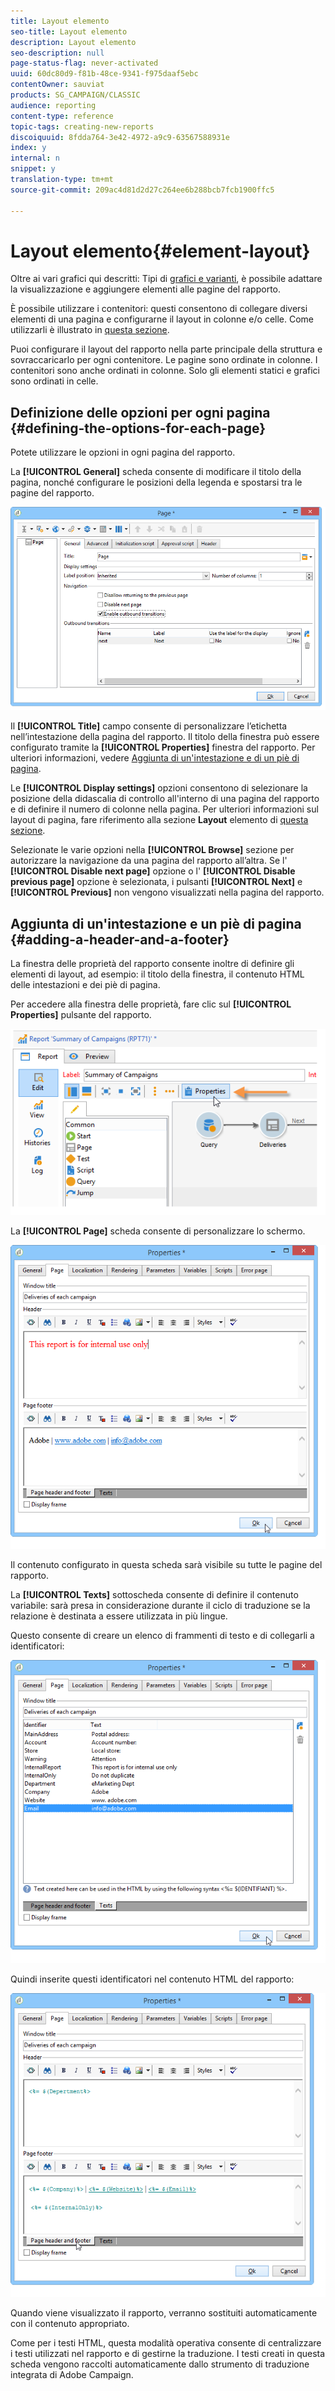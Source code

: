 ```yaml
---
title: Layout elemento
seo-title: Layout elemento
description: Layout elemento
seo-description: null
page-status-flag: never-activated
uuid: 60dc80d9-f81b-48ce-9341-f975daaf5ebc
contentOwner: sauviat
products: SG_CAMPAIGN/CLASSIC
audience: reporting
content-type: reference
topic-tags: creating-new-reports
discoiquuid: 8fdda764-3e42-4972-a9c9-63567588931e
index: y
internal: n
snippet: y
translation-type: tm+mt
source-git-commit: 209ac4d81d2d27c264ee6b288bcb7fcb1900ffc5

---
```



# Layout elemento{#element-layout}

Oltre ai vari grafici qui descritti: Tipi di [grafici e varianti](../../reporting/using/creating-a-chart.md#chart-types-and-variants), è possibile adattare la visualizzazione e aggiungere elementi alle pagine del rapporto.

È possibile utilizzare i contenitori: questi consentono di collegare diversi elementi di una pagina e configurarne il layout in colonne e/o celle. Come utilizzarli è illustrato in [questa sezione](../../web/using/defining-web-forms-layout.md#creating-containers).

Puoi configurare il layout del rapporto nella parte principale della struttura e sovraccaricarlo per ogni contenitore. Le pagine sono ordinate in colonne. I contenitori sono anche ordinati in colonne. Solo gli elementi statici e grafici sono ordinati in celle.

## Definizione delle opzioni per ogni pagina {#defining-the-options-for-each-page}

Potete utilizzare le opzioni in ogni pagina del rapporto.

La **[!UICONTROL General]** scheda consente di modificare il titolo della pagina, nonché configurare le posizioni della legenda e spostarsi tra le pagine del rapporto.

![](assets/s_ncs_advuser_report_wizard_022.png)

Il **[!UICONTROL Title]** campo consente di personalizzare l’etichetta nell’intestazione della pagina del rapporto. Il titolo della finestra può essere configurato tramite la **[!UICONTROL Properties]** finestra del rapporto. Per ulteriori informazioni, vedere [Aggiunta di un&#39;intestazione e di un piè di pagina](#adding-a-header-and-a-footer).

Le **[!UICONTROL Display settings]** opzioni consentono di selezionare la posizione della didascalia di controllo all&#39;interno di una pagina del rapporto e di definire il numero di colonne nella pagina. Per ulteriori informazioni sul layout di pagina, fare riferimento alla sezione **Layout** elemento di [questa sezione](../../web/using/defining-web-forms-layout.md#positioning-the-fields-on-the-page).

Selezionate le varie opzioni nella **[!UICONTROL Browse]** sezione per autorizzare la navigazione da una pagina del rapporto all’altra. Se l&#39; **[!UICONTROL Disable next page]** opzione o l&#39; **[!UICONTROL Disable previous page]** opzione è selezionata, i pulsanti **[!UICONTROL Next]** e **[!UICONTROL Previous]** non vengono visualizzati nella pagina del rapporto.

## Aggiunta di un&#39;intestazione e un piè di pagina {#adding-a-header-and-a-footer}

La finestra delle proprietà del rapporto consente inoltre di definire gli elementi di layout, ad esempio: il titolo della finestra, il contenuto HTML delle intestazioni e dei piè di pagina.

Per accedere alla finestra delle proprietà, fare clic sul **[!UICONTROL Properties]** pulsante del rapporto.

![](assets/reporting_properties.png)

La **[!UICONTROL Page]** scheda consente di personalizzare lo schermo.

![](assets/s_ncs_advuser_report_properties_04.png)

Il contenuto configurato in questa scheda sarà visibile su tutte le pagine del rapporto.

La **[!UICONTROL Texts]** sottoscheda consente di definire il contenuto variabile: sarà presa in considerazione durante il ciclo di traduzione se la relazione è destinata a essere utilizzata in più lingue.

Questo consente di creare un elenco di frammenti di testo e di collegarli a identificatori:

![](assets/s_ncs_advuser_report_properties_04a.png)

Quindi inserite questi identificatori nel contenuto HTML del rapporto:

![](assets/s_ncs_advuser_report_properties_04b.png)

Quando viene visualizzato il rapporto, verranno sostituiti automaticamente con il contenuto appropriato.

Come per i testi HTML, questa modalità operativa consente di centralizzare i testi utilizzati nel rapporto e di gestirne la traduzione. I testi creati in questa scheda vengono raccolti automaticamente dallo strumento di traduzione integrata di Adobe Campaign.
